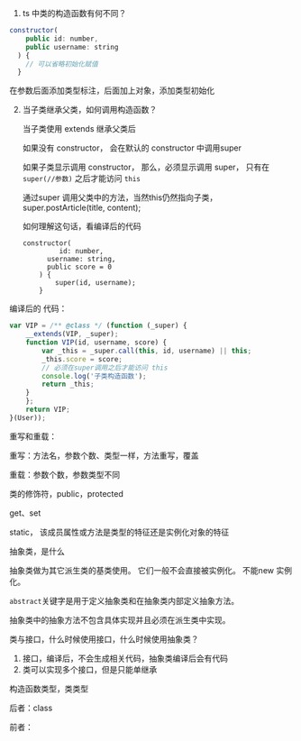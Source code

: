 1. ts 中类的构造函数有何不同？

```js
constructor(
  	public id: number,
    public username: string
  ) {
    // 可以省略初始化赋值
  }
```

在参数后面添加类型标注，后面加上对象，添加类型初始化



2. 当子类继承父类，如何调用构造函数？

   当子类使用 extends 继承父类后

   如果没有 constructor， 会在默认的  constructor 中调用super

   如果子类显示调用 constructor， 那么，必须显示调用 super， 只有在 `super(//参数)` 之后才能访问 `this`

   通过super 调用父类中的方法，当然this仍然指向子类，super.postArticle(title, content);

   如何理解这句话，看编译后的代码

   ```
   constructor(
     		id: number,
         username: string,
         public score = 0
       ) {
           super(id, username);
       }
   ```

    

编译后的 代码：

```js
var VIP = /** @class */ (function (_super) {
    __extends(VIP, _super);
    function VIP(id, username, score) {
        var _this = _super.call(this, id, username) || this;
        _this.score = score;
        // 必须在super调用之后才能访问 this
        console.log('子类构造函数');
        return _this;
    }
    };
    return VIP;
}(User));
```



重写和重载：

重写：方法名，参数个数、类型一样，方法重写，覆盖

重载：参数个数，参数类型不同



类的修饰符，public，protected

get、set

static， 该成员属性或方法是类型的特征还是实例化对象的特征



抽象类，是什么

抽象类做为其它派生类的基类使用。 它们一般不会直接被实例化。 不能new 实例化。

 `abstract`关键字是用于定义抽象类和在抽象类内部定义抽象方法。

抽象类中的抽象方法不包含具体实现并且必须在派生类中实现。 



类与接口，什么时候使用接口，什么时候使用抽象类？

1. 接口，编译后，不会生成相关代码，抽象类编译后会有代码
2. 类可以实现多个接口，但是只能单继承



构造函数类型，类类型

后者：class

前者：























